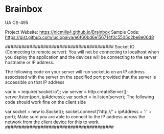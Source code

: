 # Brainbox
UA CS-495

Project Website: https://nicmills4.github.io/Brainbox
Sample Code: https://gist.github.com/luciopaiva/e6f60bd6e156714f0c5505c2be8e06d8


########################################
Socket IO (Connecting to remote server): 
You will not be connecting to localhost when you deploy the application and the devices will be connecting to the server hostname or IP address.

The following code on your server will run socket.io on an IP address associated with the server on the specified port provided that the server is accessible on that IP address

var io = require('socket.io');
var server = http.createServer();
server.listen(port, ipAddress);
var socket = io.listen(server);
The following code should work fine on the client side

var socket = new io.Socket();
socket.connect('http://' + ipAddress + ':' + port);
Make sure you are able to connect to the IP address across the network from the client device for this to work.
########################################

